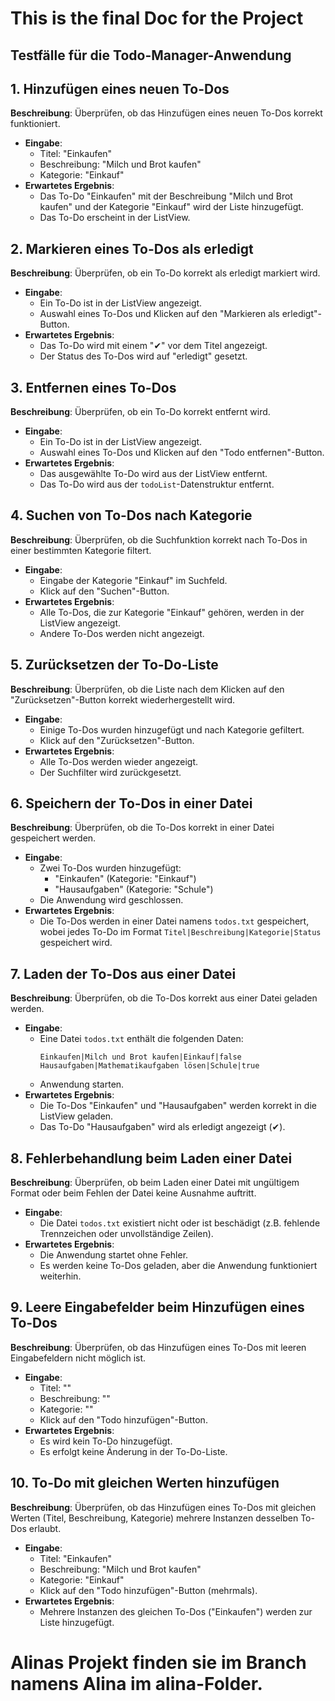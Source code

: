 # This is the final Doc for the Project


## Testfälle für die Todo-Manager-Anwendung

## 1. Hinzufügen eines neuen To-Dos
**Beschreibung**: Überprüfen, ob das Hinzufügen eines neuen To-Dos korrekt funktioniert.

- **Eingabe**:
    - Titel: "Einkaufen"
    - Beschreibung: "Milch und Brot kaufen"
    - Kategorie: "Einkauf"
- **Erwartetes Ergebnis**:
    - Das To-Do "Einkaufen" mit der Beschreibung "Milch und Brot kaufen" und der Kategorie "Einkauf" wird der Liste hinzugefügt.
    - Das To-Do erscheint in der ListView.

## 2. Markieren eines To-Dos als erledigt
**Beschreibung**: Überprüfen, ob ein To-Do korrekt als erledigt markiert wird.

- **Eingabe**:
    - Ein To-Do ist in der ListView angezeigt.
    - Auswahl eines To-Dos und Klicken auf den "Markieren als erledigt"-Button.
- **Erwartetes Ergebnis**:
    - Das To-Do wird mit einem "✔" vor dem Titel angezeigt.
    - Der Status des To-Dos wird auf "erledigt" gesetzt.

## 3. Entfernen eines To-Dos
**Beschreibung**: Überprüfen, ob ein To-Do korrekt entfernt wird.

- **Eingabe**:
    - Ein To-Do ist in der ListView angezeigt.
    - Auswahl eines To-Dos und Klicken auf den "Todo entfernen"-Button.
- **Erwartetes Ergebnis**:
    - Das ausgewählte To-Do wird aus der ListView entfernt.
    - Das To-Do wird aus der `todoList`-Datenstruktur entfernt.

## 4. Suchen von To-Dos nach Kategorie
**Beschreibung**: Überprüfen, ob die Suchfunktion korrekt nach To-Dos in einer bestimmten Kategorie filtert.

- **Eingabe**:
    - Eingabe der Kategorie "Einkauf" im Suchfeld.
    - Klick auf den "Suchen"-Button.
- **Erwartetes Ergebnis**:
    - Alle To-Dos, die zur Kategorie "Einkauf" gehören, werden in der ListView angezeigt.
    - Andere To-Dos werden nicht angezeigt.

## 5. Zurücksetzen der To-Do-Liste
**Beschreibung**: Überprüfen, ob die Liste nach dem Klicken auf den "Zurücksetzen"-Button korrekt wiederhergestellt wird.

- **Eingabe**:
    - Einige To-Dos wurden hinzugefügt und nach Kategorie gefiltert.
    - Klick auf den "Zurücksetzen"-Button.
- **Erwartetes Ergebnis**:
    - Alle To-Dos werden wieder angezeigt.
    - Der Suchfilter wird zurückgesetzt.

## 6. Speichern der To-Dos in einer Datei
**Beschreibung**: Überprüfen, ob die To-Dos korrekt in einer Datei gespeichert werden.

- **Eingabe**:
    - Zwei To-Dos wurden hinzugefügt:
        - "Einkaufen" (Kategorie: "Einkauf")
        - "Hausaufgaben" (Kategorie: "Schule")
    - Die Anwendung wird geschlossen.
- **Erwartetes Ergebnis**:
    - Die To-Dos werden in einer Datei namens `todos.txt` gespeichert, wobei jedes To-Do im Format `Titel|Beschreibung|Kategorie|Status` gespeichert wird.

## 7. Laden der To-Dos aus einer Datei
**Beschreibung**: Überprüfen, ob die To-Dos korrekt aus einer Datei geladen werden.

- **Eingabe**:
    - Eine Datei `todos.txt` enthält die folgenden Daten:
      ```
      Einkaufen|Milch und Brot kaufen|Einkauf|false
      Hausaufgaben|Mathematikaufgaben lösen|Schule|true
      ```
    - Anwendung starten.
- **Erwartetes Ergebnis**:
    - Die To-Dos "Einkaufen" und "Hausaufgaben" werden korrekt in die ListView geladen.
    - Das To-Do "Hausaufgaben" wird als erledigt angezeigt (✔).

## 8. Fehlerbehandlung beim Laden einer Datei
**Beschreibung**: Überprüfen, ob beim Laden einer Datei mit ungültigem Format oder beim Fehlen der Datei keine Ausnahme auftritt.

- **Eingabe**:
    - Die Datei `todos.txt` existiert nicht oder ist beschädigt (z.B. fehlende Trennzeichen oder unvollständige Zeilen).
- **Erwartetes Ergebnis**:
    - Die Anwendung startet ohne Fehler.
    - Es werden keine To-Dos geladen, aber die Anwendung funktioniert weiterhin.

## 9. Leere Eingabefelder beim Hinzufügen eines To-Dos
**Beschreibung**: Überprüfen, ob das Hinzufügen eines To-Dos mit leeren Eingabefeldern nicht möglich ist.

- **Eingabe**:
    - Titel: ""
    - Beschreibung: ""
    - Kategorie: ""
    - Klick auf den "Todo hinzufügen"-Button.
- **Erwartetes Ergebnis**:
    - Es wird kein To-Do hinzugefügt.
    - Es erfolgt keine Änderung in der To-Do-Liste.

## 10. To-Do mit gleichen Werten hinzufügen
**Beschreibung**: Überprüfen, ob das Hinzufügen eines To-Dos mit gleichen Werten (Titel, Beschreibung, Kategorie) mehrere Instanzen desselben To-Dos erlaubt.

- **Eingabe**:
    - Titel: "Einkaufen"
    - Beschreibung: "Milch und Brot kaufen"
    - Kategorie: "Einkauf"
    - Klick auf den "Todo hinzufügen"-Button (mehrmals).
- **Erwartetes Ergebnis**:
    - Mehrere Instanzen des gleichen To-Dos ("Einkaufen") werden zur Liste hinzugefügt.


# Alinas Projekt finden sie im Branch namens Alina im alina-Folder.
